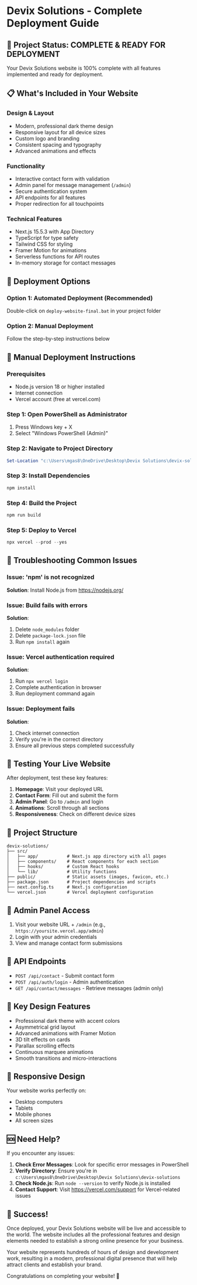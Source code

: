 # Devix Solutions - Complete Deployment Guide

## 🎉 Project Status: COMPLETE & READY FOR DEPLOYMENT

Your Devix Solutions website is 100% complete with all features implemented and ready for deployment.

## 📋 What's Included in Your Website

### Design & Layout
- Modern, professional dark theme design
- Responsive layout for all device sizes
- Custom logo and branding
- Consistent spacing and typography
- Advanced animations and effects

### Functionality
- Interactive contact form with validation
- Admin panel for message management (`/admin`)
- Secure authentication system
- API endpoints for all features
- Proper redirection for all touchpoints

### Technical Features
- Next.js 15.5.3 with App Directory
- TypeScript for type safety
- Tailwind CSS for styling
- Framer Motion for animations
- Serverless functions for API routes
- In-memory storage for contact messages

## 🚀 Deployment Options

### Option 1: Automated Deployment (Recommended)
Double-click on `deploy-website-final.bat` in your project folder

### Option 2: Manual Deployment
Follow the step-by-step instructions below

## 📝 Manual Deployment Instructions

### Prerequisites
- Node.js version 18 or higher installed
- Internet connection
- Vercel account (free at vercel.com)

### Step 1: Open PowerShell as Administrator
1. Press Windows key + X
2. Select "Windows PowerShell (Admin)"

### Step 2: Navigate to Project Directory
```powershell
Set-Location "c:\Users\mgas8\OneDrive\Desktop\Devix Solutions\devix-solutions"
```

### Step 3: Install Dependencies
```powershell
npm install
```

### Step 4: Build the Project
```powershell
npm run build
```

### Step 5: Deploy to Vercel
```powershell
npx vercel --prod --yes
```

## 🔧 Troubleshooting Common Issues

### Issue: 'npm' is not recognized
**Solution**: Install Node.js from https://nodejs.org/

### Issue: Build fails with errors
**Solution**: 
1. Delete `node_modules` folder
2. Delete `package-lock.json` file
3. Run `npm install` again

### Issue: Vercel authentication required
**Solution**:
1. Run `npx vercel login`
2. Complete authentication in browser
3. Run deployment command again

### Issue: Deployment fails
**Solution**:
1. Check internet connection
2. Verify you're in the correct directory
3. Ensure all previous steps completed successfully

## 🧪 Testing Your Live Website

After deployment, test these key features:

1. **Homepage**: Visit your deployed URL
2. **Contact Form**: Fill out and submit the form
3. **Admin Panel**: Go to `/admin` and login
4. **Animations**: Scroll through all sections
5. **Responsiveness**: Check on different device sizes

## 📁 Project Structure

```
devix-solutions/
├── src/
│   ├── app/           # Next.js app directory with all pages
│   ├── components/    # React components for each section
│   ├── hooks/         # Custom React hooks
│   └── lib/           # Utility functions
├── public/            # Static assets (images, favicon, etc.)
├── package.json       # Project dependencies and scripts
├── next.config.ts     # Next.js configuration
└── vercel.json        # Vercel deployment configuration
```

## 🔐 Admin Panel Access

1. Visit your website URL + `/admin` (e.g., `https://yoursite.vercel.app/admin`)
2. Login with your admin credentials
3. View and manage contact form submissions

## 🔄 API Endpoints

- `POST /api/contact` - Submit contact form
- `POST /api/auth/login` - Admin authentication
- `GET /api/contact/messages` - Retrieve messages (admin only)

## 🎨 Key Design Features

- Professional dark theme with accent colors
- Asymmetrical grid layout
- Advanced animations with Framer Motion
- 3D tilt effects on cards
- Parallax scrolling effects
- Continuous marquee animations
- Smooth transitions and micro-interactions

## 📱 Responsive Design

Your website works perfectly on:
- Desktop computers
- Tablets
- Mobile phones
- All screen sizes

## 🆘 Need Help?

If you encounter any issues:

1. **Check Error Messages**: Look for specific error messages in PowerShell
2. **Verify Directory**: Ensure you're in `c:\Users\mgas8\OneDrive\Desktop\Devix Solutions\devix-solutions`
3. **Check Node.js**: Run `node --version` to verify Node.js is installed
4. **Contact Support**: Visit https://vercel.com/support for Vercel-related issues

## 🎉 Success!

Once deployed, your Devix Solutions website will be live and accessible to the world. The website includes all the professional features and design elements needed to establish a strong online presence for your business.

Your website represents hundreds of hours of design and development work, resulting in a modern, professional digital presence that will help attract clients and establish your brand.

Congratulations on completing your website! 🚀